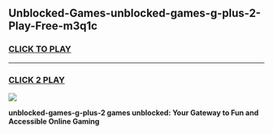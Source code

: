 
## Unblocked-Games-unblocked-games-g-plus-2-Play-Free-m3q1c
<h3>
<a href="https://premium76.site?title=unblocked-games-g-plus-2&ref=23A">CLICK TO PLAY</a></h3>
<hr>

<h3>
<a href="https://premium76.site?title=unblocked-games-g-plus-2&ref=23A">CLICK 2 PLAY</a>
  
</h3>

<a href="https://premium76.site?title=unblocked-games-g-plus-2&ref=23A"><img src="https://clearcache.store/games.png"></a>


**unblocked-games-g-plus-2 games unblocked: Your Gateway to Fun and Accessible Online Gaming**
